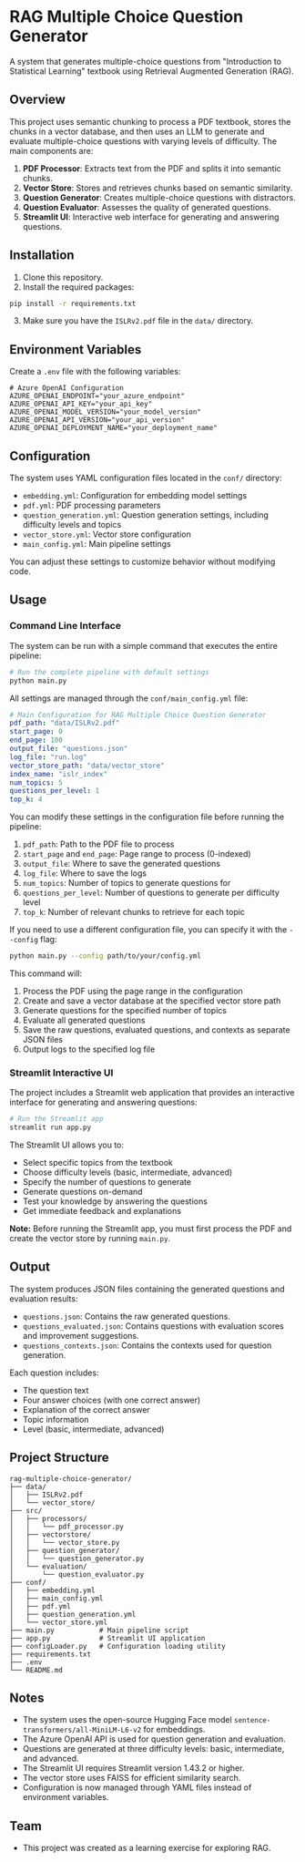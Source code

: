 # RAG Multiple Choice Question Generator

A system that generates multiple-choice questions from "Introduction to Statistical Learning" textbook using Retrieval Augmented Generation (RAG).

## Overview

This project uses semantic chunking to process a PDF textbook, stores the chunks in a vector database, and then uses an LLM to generate and evaluate multiple-choice questions with varying levels of difficulty. The main components are:

1. **PDF Processor**: Extracts text from the PDF and splits it into semantic chunks.
2. **Vector Store**: Stores and retrieves chunks based on semantic similarity.
3. **Question Generator**: Creates multiple-choice questions with distractors.
4. **Question Evaluator**: Assesses the quality of generated questions.
5. **Streamlit UI**: Interactive web interface for generating and answering questions.

## Installation

1. Clone this repository.
2. Install the required packages:

```bash
pip install -r requirements.txt
```

3. Make sure you have the `ISLRv2.pdf` file in the `data/` directory.

## Environment Variables

Create a `.env` file with the following variables:

```
# Azure OpenAI Configuration
AZURE_OPENAI_ENDPOINT="your_azure_endpoint"
AZURE_OPENAI_API_KEY="your_api_key"
AZURE_OPENAI_MODEL_VERSION="your_model_version"
AZURE_OPENAI_API_VERSION="your_api_version"
AZURE_OPENAI_DEPLOYMENT_NAME="your_deployment_name"
```

## Configuration

The system uses YAML configuration files located in the `conf/` directory:

- `embedding.yml`: Configuration for embedding model settings
- `pdf.yml`: PDF processing parameters
- `question_generation.yml`: Question generation settings, including difficulty levels and topics
- `vector_store.yml`: Vector store configuration
- `main_config.yml`: Main pipeline settings

You can adjust these settings to customize behavior without modifying code.

## Usage

### Command Line Interface

The system can be run with a simple command that executes the entire pipeline:

```bash
# Run the complete pipeline with default settings
python main.py
```

All settings are managed through the `conf/main_config.yml` file:

```yaml
# Main Configuration for RAG Multiple Choice Question Generator
pdf_path: "data/ISLRv2.pdf"
start_page: 0
end_page: 100
output_file: "questions.json"
log_file: "run.log"
vector_store_path: "data/vector_store"
index_name: "islr_index"
num_topics: 5
questions_per_level: 1
top_k: 4
```

You can modify these settings in the configuration file before running the pipeline:
1. `pdf_path`: Path to the PDF file to process
2. `start_page` and `end_page`: Page range to process (0-indexed)
3. `output_file`: Where to save the generated questions
4. `log_file`: Where to save the logs
5. `num_topics`: Number of topics to generate questions for
6. `questions_per_level`: Number of questions to generate per difficulty level
7. `top_k`: Number of relevant chunks to retrieve for each topic

If you need to use a different configuration file, you can specify it with the `--config` flag:

```bash
python main.py --config path/to/your/config.yml
```

This command will:
1. Process the PDF using the page range in the configuration
2. Create and save a vector database at the specified vector store path
3. Generate questions for the specified number of topics
4. Evaluate all generated questions
5. Save the raw questions, evaluated questions, and contexts as separate JSON files
6. Output logs to the specified log file

### Streamlit Interactive UI

The project includes a Streamlit web application that provides an interactive interface for generating and answering questions:

```bash
# Run the Streamlit app
streamlit run app.py
```

The Streamlit UI allows you to:
- Select specific topics from the textbook
- Choose difficulty levels (basic, intermediate, advanced)
- Specify the number of questions to generate
- Generate questions on-demand
- Test your knowledge by answering the questions
- Get immediate feedback and explanations

**Note:** Before running the Streamlit app, you must first process the PDF and create the vector store by running `main.py`.

## Output

The system produces JSON files containing the generated questions and evaluation results:

- `questions.json`: Contains the raw generated questions.
- `questions_evaluated.json`: Contains questions with evaluation scores and improvement suggestions.
- `questions_contexts.json`: Contains the contexts used for question generation.

Each question includes:
- The question text
- Four answer choices (with one correct answer)
- Explanation of the correct answer
- Topic information
- Level (basic, intermediate, advanced)

## Project Structure

```
rag-multiple-choice-generator/
├── data/
│   ├── ISLRv2.pdf
│   └── vector_store/
├── src/
│   ├── processors/
│   │   └── pdf_processor.py
│   ├── vectorstore/
│   │   └── vector_store.py
│   ├── question_generator/
│   │   └── question_generator.py
│   └── evaluation/
│       └── question_evaluator.py
├── conf/
│   ├── embedding.yml
│   ├── main_config.yml
│   ├── pdf.yml
│   ├── question_generation.yml
│   └── vector_store.yml
├── main.py           # Main pipeline script
├── app.py            # Streamlit UI application
├── configLoader.py   # Configuration loading utility
├── requirements.txt
├── .env
└── README.md
```

## Notes

- The system uses the open-source Hugging Face model `sentence-transformers/all-MiniLM-L6-v2` for embeddings.
- The Azure OpenAI API is used for question generation and evaluation.
- Questions are generated at three difficulty levels: basic, intermediate, and advanced.
- The Streamlit UI requires Streamlit version 1.43.2 or higher.
- The vector store uses FAISS for efficient similarity search.
- Configuration is now managed through YAML files instead of environment variables.

## Team

- This project was created as a learning exercise for exploring RAG.